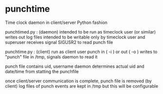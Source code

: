 # punchtime
Time clock daemon in client/server Python fashion

punchtimed.py :    (daemon)
  intended to be run as timeclock user (or similar)
  writes out log files intended to be writable only by timeclock user and superuser
  receives signal SIGUSR2 to read punch file 
  
punchtime.py :     (client)
  run as client user
  punch in ( -i )   or out ( -o )
  writes to "punch" file in /tmp, signals daemon to read it
  
punch file contains uid, username
daemon determines actual uid and date/time from statting the punchfile

once client/server communication is complete, punch file is removed (by client)
log files of punch events are kept in /tmp but this will be configurable
